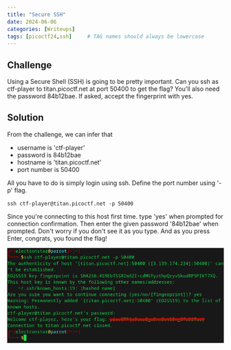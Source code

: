 ```yaml
---
title: "Secure SSH"
date: 2024-06-06
categories: [Writeups]
tags: [picoctf24,ssh]     # TAG names should always be lowercase
---
```


## Challenge

Using a Secure Shell (SSH) is going to be pretty important.
Can you ssh as ctf-player to titan.picoctf.net at port 50400 to get the flag?
You'll also need the password 84b12bae. If asked, accept the fingerprint with yes.

## Solution

From the challenge, we can infer that
- username is 'ctf-player'
- password is 84b12bae
- hostname is 'titan.picoctf.net'
- port number is 50400

All you have to do is simply login using ssh. Define the port number using '-p' flag.

```ssh
ssh ctf-player@titan.picoctf.net -p 50400
```
Since you're connecting to this host first time. type 'yes' when prompted for connection confirmation.
Then enter the given password '84b12bae' when prompted. Don't worry if you don't see it as you type.
And as you press Enter, congrats, you found the flag!

![Profile Image](/assets/images/2024-06-06/Secure-SSH.png)
